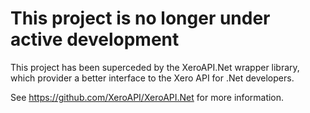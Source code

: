 This project is no longer under active development
==================================================

This project has been superceded by the XeroAPI.Net wrapper library, which provider a better interface to the Xero API for .Net developers.

See https://github.com/XeroAPI/XeroAPI.Net for more information.